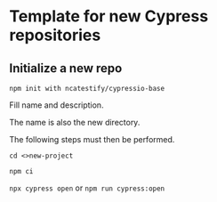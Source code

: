 # Template for new Cypress repositories

## Initialize a new repo
`npm init with ncatestify/cypressio-base`

Fill name and description.

The name is also the new directory.

The following steps must then be performed.

`cd <>new-project`

`npm ci`

`npx cypress open` or `npm run cypress:open`
